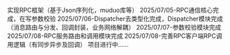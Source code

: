 实现RPC框架（基于Json序列化，muduo库等）
2025/07/05-RPC通信核心完成，在写参数校验
2025/07/06-Dispatcher去类型化完成，Dispatcher模块完成（消息路由与分发、回调封装，业务网络解耦）
2025/07/07-参数校验模块完成
2025/07/08-RPC服务路由和调用模块完成
2025/07/08-完善RPC客户端RPC调用逻辑（有同步异步及回调）
项目进行中......